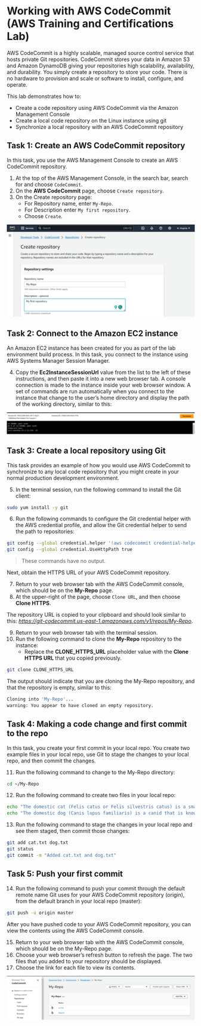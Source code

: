 # Working with AWS CodeCommit (AWS Training and Certifications Lab)

AWS CodeCommit is a highly scalable, managed source control service that hosts private Git repositories. CodeCommit stores your data in Amazon S3 and Amazon DynamoDB giving your repositories high scalability, availability, and durability. You simply create a repository to store your code. There is no hardware to provision and scale or software to install, configure, and operate.

This lab demonstrates how to:

- Create a code repository using AWS CodeCommit via the Amazon Management Console
- Create a local code repository on the Linux instance using git
- Synchronize a local repository with an AWS CodeCommit repository

## Task 1: Create an AWS CodeCommit repository

In this task, you use the AWS Management Console to create an AWS CodeCommit repository.

1. At the top of the AWS Management Console, in the search bar, search for and choose `CodeCommit`.
2. On the __AWS CodeCommit__ page, choose `Create repository`.
3. On the Create repository page:
    - For Repository name, enter `My-Repo`.
    - For Description enter `My first repository`.
    - Choose `Create`.

![awsCodeCommit_task1](https://github.com/tuyojr/aws_CodeCommit/blob/main/awsCodeCommit_task1.png)

## Task 2: Connect to the Amazon EC2 instance
An Amazon EC2 instance has been created for you as part of the lab environment build process. In this task, you connect to the instance using AWS Systems Manager Session Manager.

4. Copy the __Ec2InstanceSessionUrl__ value from the list to the left of these instructions, and then paste it into a new web browser tab.
A console connection is made to the instance inside your web browser window. A set of commands are run automatically when you connect to the instance that change to the user’s home directory and display the path of the working directory, similar to this:

![awsCodeCommit_task2](https://github.com/tuyojr/aws_CodeCommit/blob/main/awsCodeCommit_task2.png)

## Task 3: Create a local repository using Git
This task provides an example of how you would use AWS CodeCommit to synchronize to any local code repository that you might create in your normal production development environment.

5. In the terminal session, run the following command to install the Git client:

```BASH
sudo yum install -y git
```

6. Run the following commands to configure the Git credential helper with the AWS credential profile, and allow the Git credential helper to send the path to repositories:

```BASH
git config --global credential.helper '!aws codecommit credential-helper $@'
git config --global credential.UseHttpPath true
```

> These commands have no output.

Next, obtain the HTTPS URL of your AWS CodeCommit repository.

7. Return to your web browser tab with the AWS CodeCommit console, which should be on the __My-Repo__ page.
8. At the upper-right of the page, choose `Clone URL`, and then choose __Clone HTTPS__.

The repository URL is copied to your clipboard and should look similar to this: _https://git-codecommit.us-east-1.amazonaws.com/v1/repos/My-Repo_.

9. Return to your web browser tab with the terminal session.
10. Run the following command to clone the __My-Repo__ repository to the instance:
    - Replace the __CLONE_HTTPS_URL__ placeholder value with the __Clone HTTPS URL__ that you copied previously.

```BASH
git clone CLONE_HTTPS_URL
```

The output should indicate that you are cloning the My-Repo repository, and that the repository is empty, similar to this:

```BASH
Cloning into 'My-Repo'...
warning: You appear to have cloned an empty repository.
```

## Task 4: Making a code change and first commit to the repo
In this task, you create your first commit in your local repo. You create two example files in your local repo, use Git to stage the changes to your local repo, and then commit the changes.

11. Run the following command to change to the My-Repo directory:

```BASH
cd ~/My-Repo
```

12. Run the following command to create two files in your local repo:

```BASH
echo "The domestic cat (Felis catus or Felis silvestris catus) is a small, usually furry, domesticated, and carnivorous mammal." >cat.txt
echo "The domestic dog (Canis lupus familiaris) is a canid that is known as man's best friend." >dog.txt
```

13. Run the following command to stage the changes in your local repo and see them staged, then commit those changes:

```BASH
git add cat.txt dog.txt
git status
git commit -m "Added cat.txt and dog.txt"
```

## Task 5: Push your first commit

14. Run the following command to push your commit through the default remote name Git uses for your AWS CodeCommit repository (origin), from the default branch in your local repo (master):

```BASH
git push -u origin master
```

After you have pushed code to your AWS CodeCommit repository, you can view the contents using the AWS CodeCommit console.

15. Return to your web browser tab with the AWS CodeCommit console, which should be on the My-Repo page.
16. Choose your web browser’s refresh button to refresh the page.
The two files that you added to your repository should be displayed.
17. Choose the link for each file to view its contents.

![awsCodeCommit_task3](https://github.com/tuyojr/aws_CodeCommit/blob/main/awsCodeCommit_task3.png)